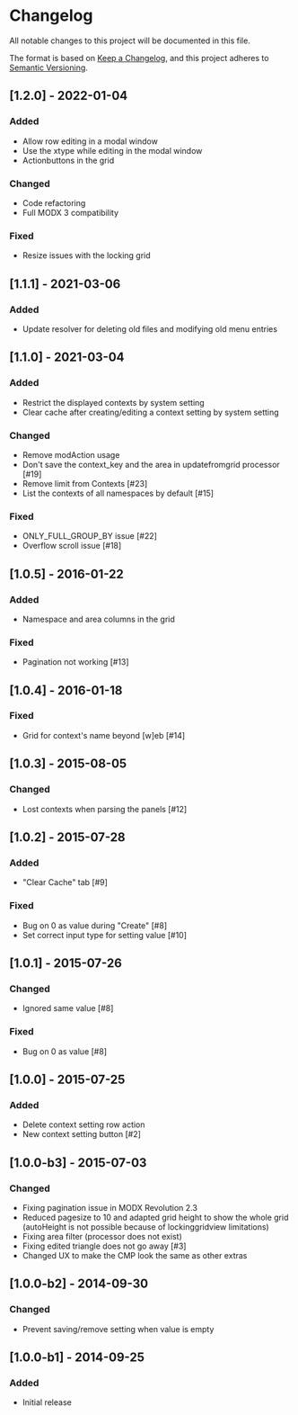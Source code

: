 # Changelog

All notable changes to this project will be documented in this file.

The format is based on [Keep a Changelog](https://keepachangelog.com/en/1.0.0/),
and this project adheres to [Semantic Versioning](https://semver.org/spec/v2.0.0.html).

## [1.2.0] - 2022-01-04

### Added

- Allow row editing in a modal window
- Use the xtype while editing in the modal window
- Actionbuttons in the grid

### Changed

- Code refactoring
- Full MODX 3 compatibility

### Fixed

- Resize issues with the locking grid

## [1.1.1] - 2021-03-06

### Added

- Update resolver for deleting old files and modifying old menu entries

## [1.1.0] - 2021-03-04

### Added

- Restrict the displayed contexts by system setting
- Clear cache after creating/editing a context setting by system setting

### Changed

- Remove modAction usage
- Don't save the context_key and the area in updatefromgrid processor [#19]
- Remove limit from Contexts [#23]
- List the contexts of all namespaces by default [#15]

### Fixed

- ONLY_FULL_GROUP_BY issue [#22]
- Overflow scroll issue [#18]


## [1.0.5] - 2016-01-22

### Added

- Namespace and area columns in the grid

### Fixed

- Pagination not working [#13]

## [1.0.4] - 2016-01-18

### Fixed

- Grid for context's name beyond [w]eb [#14]

## [1.0.3] - 2015-08-05

### Changed

- Lost contexts when parsing the panels [#12]

## [1.0.2] - 2015-07-28

### Added

- "Clear Cache" tab [#9]

### Fixed

- Bug on 0 as value during "Create" [#8]
- Set correct input type for setting value [#10]

## [1.0.1] - 2015-07-26

### Changed

- Ignored same value [#8]

### Fixed

- Bug on 0 as value [#8]

## [1.0.0] - 2015-07-25

### Added

- Delete context setting row action
- New context setting button [#2]

## [1.0.0-b3] - 2015-07-03

### Changed

- Fixing pagination issue in MODX Revolution 2.3
- Reduced pagesize to 10 and adapted grid height to show the whole grid (autoHeight is not possible because of lockinggridview limitations)
- Fixing area filter (processor does not exist)
- Fixing edited triangle does not go away [#3]
- Changed UX to make the CMP look the same as other extras

## [1.0.0-b2] - 2014-09-30

### Changed

- Prevent saving/remove setting when value is empty

## [1.0.0-b1] - 2014-09-25

### Added

- Initial release
